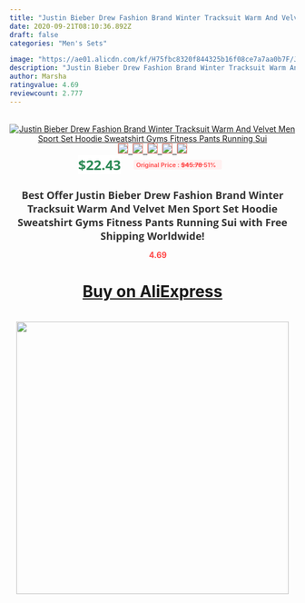 ```yaml
---
title: "Justin Bieber Drew Fashion Brand Winter Tracksuit Warm And Velvet Men Sport Set Hoodie Sweatshirt Gyms Fitness Pants Running Sui"
date: 2020-09-21T08:10:36.892Z
draft: false
categories: "Men's Sets"

image: "https://ae01.alicdn.com/kf/H75fbc8320f844325b16f08ce7a7aa0b7F/Justin-Bieber-Drew-Fashion-Brand-Winter-Tracksuit-Warm-And-Velvet-Men-Sport-Set-Hoodie-Sweatshirt-Gyms.jpg"
description: "Justin Bieber Drew Fashion Brand Winter Tracksuit Warm And Velvet Men Sport Set Hoodie Sweatshirt Gyms Fitness Pants Running Sui"
author: Marsha
ratingvalue: 4.69
reviewcount: 2.777
---
```

<br>
<div style="text-align: center;">
<a href="https://s.click.aliexpress.com/e/_AVG6j3" target="_blank" rel="nofollow noopener noreferrer"><img alt="Justin Bieber Drew Fashion Brand Winter Tracksuit Warm And Velvet Men Sport Set Hoodie Sweatshirt Gyms Fitness Pants Running Sui" class="magnifier-image" src="https://ae01.alicdn.com/kf/H75fbc8320f844325b16f08ce7a7aa0b7F/Justin-Bieber-Drew-Fashion-Brand-Winter-Tracksuit-Warm-And-Velvet-Men-Sport-Set-Hoodie-Sweatshirt-Gyms.jpg_640x640.jpg">
<br>
<img style="border:1px solid salmon" src="https://ae01.alicdn.com/kf/H75fbc8320f844325b16f08ce7a7aa0b7F/Justin-Bieber-Drew-Fashion-Brand-Winter-Tracksuit-Warm-And-Velvet-Men-Sport-Set-Hoodie-Sweatshirt-Gyms.jpg_120x120.jpg">&nbsp;&nbsp;<img style="border:1px solid salmon" src="https://ae01.alicdn.com/kf/H1cc04c6444774dde82d88482173cb268U/Justin-Bieber-Drew-Fashion-Brand-Winter-Tracksuit-Warm-And-Velvet-Men-Sport-Set-Hoodie-Sweatshirt-Gyms.jpg_120x120.jpg">&nbsp;&nbsp;<img style="border:1px solid salmon" src="https://ae01.alicdn.com/kf/Hb64b83f51b5c4338ba42b090b12ee183G/Justin-Bieber-Drew-Fashion-Brand-Winter-Tracksuit-Warm-And-Velvet-Men-Sport-Set-Hoodie-Sweatshirt-Gyms.jpg_120x120.jpg">&nbsp;&nbsp;<img style="border:1px solid salmon" src="https://ae01.alicdn.com/kf/Hbaf8a7d38ec44abd9e068efc523fb370d/Justin-Bieber-Drew-Fashion-Brand-Winter-Tracksuit-Warm-And-Velvet-Men-Sport-Set-Hoodie-Sweatshirt-Gyms.jpg_120x120.jpg">&nbsp;&nbsp;<img style="border:1px solid salmon" src="https://ae01.alicdn.com/kf/He19609517cde4d94a4aebe43b27756afD/Justin-Bieber-Drew-Fashion-Brand-Winter-Tracksuit-Warm-And-Velvet-Men-Sport-Set-Hoodie-Sweatshirt-Gyms.jpg_120x120.jpg"></a></div><br0>
<div style="text-align: center;"><span style="background-color: white; border: 0px; box-sizing: border-box; color: seagreen; display: inline-block; font-family: &quot;open sans&quot; , &quot;arial&quot; , &quot;helvetica&quot; , sans-serif , &quot;heiti&quot;; font-size: 24px; font-stretch: inherit; font-weight: 700; line-height: inherit; margin: 0px 10px 0px 0px; padding: 0px; vertical-align: middle;">$22.43 </span>
<span style="background: rgb(255 , 241 , 241); border-radius: 3px; border: 0px; box-sizing: border-box; color: #ff4747; display: inline-block; font-family: inherit; font-size: 12px; font-stretch: inherit; font-style: inherit; font-variant: inherit; font-weight: 600; line-height: inherit; margin: 0px; padding: 2px 5px; transform: scale(0.9); vertical-align: middle;">Original Price : <b style="text-decoration: line-through;">$45.78 </b> 51%&nbsp;&nbsp;</span></div>
<h1 style="color: #333333; display: inline-block; font-family: &quot;open sans&quot; , &quot;arial&quot; , &quot;helvetica&quot; , sans-serif , &quot;heiti&quot;; font-size: 18px; font-stretch: inherit; font-weight: 700; text-align: center;">Best Offer Justin Bieber Drew Fashion Brand Winter Tracksuit Warm And Velvet Men Sport Set Hoodie Sweatshirt Gyms Fitness Pants Running Sui with Free Shipping Worldwide!</h1>
<div style="color: #ff4747; text-align: center;">
<img src="https://4.bp.blogspot.com/-M0ZcTcb-5uY/XleCXlxnR4I/AAAAAAAAAEc/OrjgMkXV1oMQFaCRZj5HQwOCBcu3w1FegCPcBGAYYCw/s1600/star.png" style="height: 15px;">&nbsp;<b>4.69</b></div>
<div class="button_cont" align="center"><a class="buynow_a" href="https://s.click.aliexpress.com/e/_AVG6j3" target="_blank" rel="nofollow noopener noreferrer"><H1>Buy on AliExpress</H1></a></div><br>
<div class="separator" style="clear: both; text-align: center;">
<img src="https://lh3.googleusercontent.com/-pTy5HemUv9M/XlePHvY0dAI/AAAAAAAAAE4/0nX5iRUoIWY8eMW9Dpxeirr157OZliDIgCLcBGAsYHQ/s1600/badge.gif" width="480">
</div>
